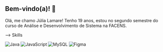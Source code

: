 ## Bem-vindo(a)! 👋

Olá, me chamo Júlia Lamare! Tenho 19 anos, estou no segundo semestre do curso de Análise e Desenvolvimento de Sistema na FACENS. 

--> Skills 

![Java](https://img.shields.io/badge/java-%23ED8B00.svg?logo=java&logoColor=white)
![JavaScript](https://img.shields.io/badge/javascript-%23323330.svg?logo=javascript&logoColor=%23F7DF1E)
![MySQL](https://img.shields.io/badge/mysql-%2300f.svg?logo=mysql&logoColor=white)
![Figma](https://img.shields.io/badge/figma-%23F24E1E.svg?logo=figma&logoColor=white)


          
          
          
